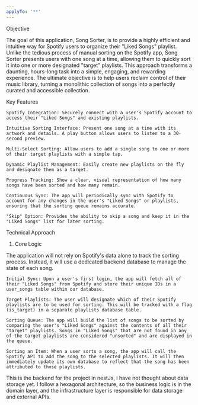 ```yaml
---
applyTo: '**'
---
```

Objective

The goal of this application, Song Sorter, is to provide a highly efficient and intuitive way for Spotify users to organize their "Liked Songs" playlist. Unlike the tedious process of manual sorting on the Spotify app, Song Sorter presents users with one song at a time, allowing them to quickly sort it into one or more designated "target" playlists. This approach transforms a daunting, hours-long task into a simple, engaging, and rewarding experience. The ultimate objective is to help users reclaim control of their music library, turning a monolithic collection of songs into a perfectly curated and accessible collection.

Key Features

    Spotify Integration: Securely connect with a user's Spotify account to access their "Liked Songs" and existing playlists.

    Intuitive Sorting Interface: Present one song at a time with its artwork and details. A play button allows users to listen to a 30-second preview.

    Multi-Select Sorting: Allow users to add a single song to one or more of their target playlists with a simple tap.

    Dynamic Playlist Management: Easily create new playlists on the fly and designate them as a target.

    Progress Tracking: Show a clear, visual representation of how many songs have been sorted and how many remain.

    Continuous Sync: The app will periodically sync with Spotify to account for any changes in the user's "Liked Songs" or playlists, ensuring that the sorting queue remains accurate.

    "Skip" Option: Provides the ability to skip a song and keep it in the "Liked Songs" list for later sorting.

Technical Approach

1. Core Logic

The application will not rely on Spotify's data alone to track the sorting process. Instead, it will use a dedicated backend database to manage the state of each song.

    Initial Sync: Upon a user's first login, the app will fetch all of their "Liked Songs" from Spotify and store their unique IDs in a user_songs table within our database.

    Target Playlists: The user will designate which of their Spotify playlists are to be used for sorting. This will be tracked with a flag (is_target) in a separate playlists database table.

    Sorting Queue: The app will build the list of songs to be sorted by comparing the user's "Liked Songs" against the contents of all their "target" playlists. Songs in "Liked Songs" that are not found in any of the target playlists are considered "unsorted" and are displayed in the queue.

    Sorting an Item: When a user sorts a song, the app will call the Spotify API to add the song to the selected playlists. It will then immediately update its own database to reflect that the song has been attributed to those playlists.



This is the backend for the project in nestJs, i have not thought about data storage yet. 
I follow a hexagonal architecture, so the business logic is in the domain layer, and the infrastructure layer is responsible for data storage and external APIs.
